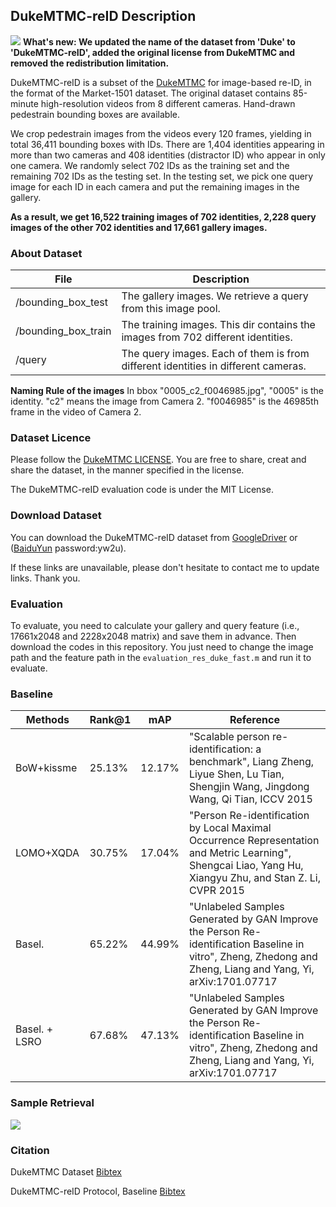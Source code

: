 ## DukeMTMC-reID Description
![](https://github.com/layumi/Duke_evaluation/blob/master/DukeMTMC-reID_mosaic.jpg)
**What's new: We updated the name of the dataset from 'Duke' to 'DukeMTMC-reID', added the original license from DukeMTMC and removed the redistribution limitation.**

DukeMTMC-reID is a subset of the [DukeMTMC](http://vision.cs.duke.edu/DukeMTMC/) for image-based re-ID, in the format of the Market-1501 dataset. The original dataset contains 85-minute high-resolution videos from 8 different cameras. Hand-drawn pedestrain bounding boxes are available. 

We crop pedestrain images from the videos every 120 frames, yielding in total 36,411 bounding boxes with IDs. There are 1,404 identities appearing in more than two cameras and 408 identities (distractor ID) who appear in only one camera. We randomly select 702 IDs as the training set and the remaining 702 IDs as the testing set. In the testing set, we pick one query image for each ID in each camera and put the remaining images in the gallery. 

**As a result, we get 16,522 training images of 702 identities, 2,228 query images of the other 702 identities and 17,661 gallery images.** 

### About Dataset
|File  | Description | 
| --------   | -----  |
|/bounding_box_test  | The gallery images. We retrieve a query from this image pool.|
|/bounding_box_train  | The training images. This dir contains the images from 702 different identities.|
|/query  | The query images. Each of them is from different identities in different cameras.|

**Naming Rule of the images** In bbox "0005_c2_f0046985.jpg", "0005" is the identity. "c2" means the image from Camera 2. "f0046985" is the 46985th frame in the video of Camera 2.

### Dataset Licence
Please follow the [DukeMTMC LICENSE](https://github.com/layumi/DukeMTMC_reID_evaluation/blob/master/DukeMTMC_LICENSE.txt). You are free to share, creat and share the dataset, in the manner specified in the license. 

The DukeMTMC-reID evaluation code is under the MIT License.

### Download Dataset

You can download the DukeMTMC-reID dataset from [GoogleDriver](https://drive.google.com/open?id=0B0VOCNYh8HeRV2FGSFNxSDhYR0E)
or ([BaiduYun](https://pan.baidu.com/s/1jHLbPB4) password:yw2u).

If these links are unavailable, please don't hesitate to contact me to update links. Thank you.
### Evaluation
To evaluate, you need to calculate your gallery and query feature (i.e., 17661x2048 and 2228x2048 matrix) and save them in advance. Then download the codes in this repository. You just need to change the image path and the feature path in the `evaluation_res_duke_fast.m` and run it to evaluate.

### Baseline
|Methods | Rank@1 | mAP| Reference|
| -------- | ----- | ---- | ---- |
|BoW+kissme | 25.13% | 12.17% | "Scalable person re-identification: a benchmark", Liang Zheng, Liyue Shen, Lu Tian, Shengjin Wang, Jingdong Wang, Qi Tian, ICCV 2015|
|LOMO+XQDA | 30.75% | 17.04% | "Person Re-identification by Local Maximal Occurrence Representation and Metric Learning", Shengcai Liao, Yang Hu, Xiangyu Zhu, and Stan Z. Li, CVPR 2015|
|Basel.  | 65.22% | 44.99%| "Unlabeled Samples Generated by GAN Improve the Person Re-identification Baseline in vitro", Zheng, Zhedong and Zheng, Liang and Yang, Yi, arXiv:1701.07717|
|Basel. + LSRO   | 67.68% | 47.13%| "Unlabeled Samples Generated by GAN Improve the Person Re-identification Baseline in vitro", Zheng, Zhedong and Zheng, Liang and Yang, Yi, arXiv:1701.07717|
### Sample Retrieval
![](https://github.com/layumi/Duke_evaluation/blob/master/duke_rank.jpg)

### Citation
DukeMTMC Dataset [Bibtex](https://raw.githubusercontent.com/layumi/DukeMTMC_reID_evaluation/master/citation_dataset.txt)

DukeMTMC-reID Protocol, Baseline [Bibtex](https://raw.githubusercontent.com/layumi/DukeMTMC_reID_evaluation/master/citation_protocol.txt)
